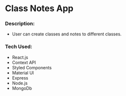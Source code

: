 # Class Notes App

### Description:
- User can create classes and notes to different classes.

### Tech Used:
- React.js
- Context API
- Styled Components
- Material UI
- Express
- Node.js
- MongoDb
